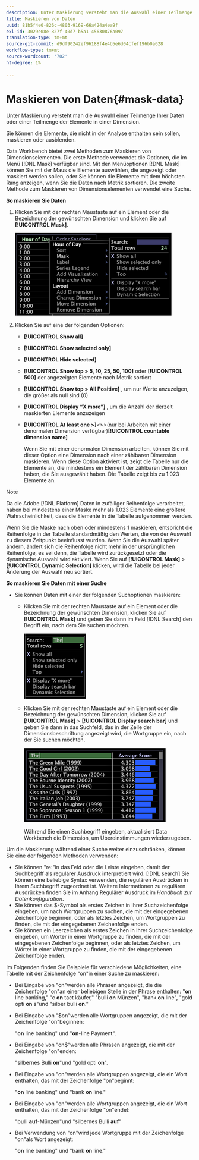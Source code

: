 ```yaml
---
description: Unter Maskierung versteht man die Auswahl einer Teilmenge Ihrer Daten oder einer Teilmenge der Elemente in einer Dimension.
title: Maskieren von Daten
uuid: 81b5f4e0-826c-4803-9169-66a424a4ea9f
exl-id: 3029e08e-827f-40d7-b5a1-45630876a097
translation-type: tm+mt
source-git-commit: d9df90242ef96188f4e4b5e6d04cfef196b0a628
workflow-type: tm+mt
source-wordcount: '702'
ht-degree: 1%

---
```


# Maskieren von Daten{#mask-data}

Unter Maskierung versteht man die Auswahl einer Teilmenge Ihrer Daten oder einer Teilmenge der Elemente in einer Dimension.

Sie können die Elemente, die nicht in der Analyse enthalten sein sollen, maskieren oder ausblenden.

Data Workbench bietet zwei Methoden zum Maskieren von Dimensionselementen. Die erste Methode verwendet die Optionen, die im Menü [!DNL Mask] verfügbar sind. Mit den Menüoptionen [!DNL Mask] können Sie mit der Maus die Elemente auswählen, die angezeigt oder maskiert werden sollen, oder Sie können die Elemente mit dem höchsten Rang anzeigen, wenn Sie die Daten nach Metrik sortieren. Die zweite Methode zum Maskieren von Dimensionselementen verwendet eine Suche.

**So maskieren Sie Daten**

1. Klicken Sie mit der rechten Maustaste auf ein Element oder die Bezeichnung der gewünschten Dimension und klicken Sie auf **[!UICONTROL Mask]**.

   ![](assets/mnu_Table_Mask.png)

1. Klicken Sie auf eine der folgenden Optionen:

   * **[!UICONTROL Show all]**
   * **[!UICONTROL Show selected only]**
   * **[!UICONTROL Hide selected]**
   * **[!UICONTROL Show top > 5, 10, 25, 50, 100]** oder  **[!UICONTROL 500]** der angezeigten Elemente nach Metrik sortiert
   * **[!UICONTROL Show top > All Positive]** , um nur Werte anzuzeigen, die größer als null sind (0)
   * **[!UICONTROL Display “X more”]** , um die Anzahl der derzeit maskierten Elemente anzuzeigen
   * **[!UICONTROL At least one >]***&lt;>>*(nur bei Arbeiten mit einer denormalen Dimension verfügbar)**[!UICONTROL countable dimension name]**

      Wenn Sie mit einer denormalen Dimension arbeiten, können Sie mit dieser Option eine Dimension nach einer zählbaren Dimension maskieren. Wenn diese Option aktiviert ist, zeigt die Tabelle nur die Elemente an, die mindestens ein Element der zählbaren Dimension haben, die Sie ausgewählt haben. Die Tabelle zeigt bis zu 1.023 Elemente an.

>[!NOTE]
>
>Da die Adobe [!DNL Platform] Daten in zufälliger Reihenfolge verarbeitet, haben bei mindestens einer Maske mehr als 1.023 Elemente eine größere Wahrscheinlichkeit, dass die Elemente in die Tabelle aufgenommen werden.

Wenn Sie die Maske nach oben oder mindestens 1 maskieren, entspricht die Reihenfolge in der Tabelle standardmäßig den Werten, die von der Auswahl zu diesem Zeitpunkt beeinflusst wurden. Wenn Sie die Auswahl später ändern, ändert sich die Reihenfolge nicht mehr in der ursprünglichen Reihenfolge, es sei denn, die Tabelle wird zurückgesetzt oder die dynamische Auswahl wird aktiviert. Wenn Sie auf **[!UICONTROL Mask]** > **[!UICONTROL Dynamic Selection]** klicken, wird die Tabelle bei jeder Änderung der Auswahl neu sortiert.

**So maskieren Sie Daten mit einer Suche**

* Sie können Daten mit einer der folgenden Suchoptionen maskieren:

   * Klicken Sie mit der rechten Maustaste auf ein Element oder die Bezeichnung der gewünschten Dimension, klicken Sie auf **[!UICONTROL Mask]** und geben Sie dann im Feld [!DNL Search] den Begriff ein, nach dem Sie suchen möchten.

      ![](assets/mnu_Table_MaskSearch.png)

   * Klicken Sie mit der rechten Maustaste auf ein Element oder die Bezeichnung der gewünschten Dimension, klicken Sie auf **[!UICONTROL Mask]** > **[!UICONTROL Display search bar]** und geben Sie dann in das Suchfeld, das in der Zelle der Dimensionsbeschriftung angezeigt wird, die Wortgruppe ein, nach der Sie suchen möchten.

      ![](assets/vis_Table_Mask_searchBar.png)

      Während Sie einen Suchbegriff eingeben, aktualisiert Data Workbench die Dimension, um Übereinstimmungen wiederzugeben.

Um die Maskierung während einer Suche weiter einzuschränken, können Sie eine der folgenden Methoden verwenden:

* Sie können &quot;re:&quot;in das Feld oder die Leiste eingeben, damit der Suchbegriff als regulärer Ausdruck interpretiert wird. [!DNL search] Sie können eine beliebige Syntax verwenden, die regulären Ausdrücken in Ihrem Suchbegriff zugeordnet ist. Weitere Informationen zu regulären Ausdrücken finden Sie im Anhang Regulärer Ausdruck im *Handbuch zur Datenkonfiguration*.
* Sie können das $-Symbol als erstes Zeichen in Ihrer Suchzeichenfolge eingeben, um nach Wortgruppen zu suchen, die mit der eingegebenen Zeichenfolge beginnen, oder als letztes Zeichen, um Wortgruppen zu finden, die mit der eingegebenen Zeichenfolge enden.
* Sie können ein Leerzeichen als erstes Zeichen in Ihrer Suchzeichenfolge eingeben, um Wörter in einer Wortgruppe zu finden, die mit der eingegebenen Zeichenfolge beginnen, oder als letztes Zeichen, um Wörter in einer Wortgruppe zu finden, die mit der eingegebenen Zeichenfolge enden.

Im Folgenden finden Sie Beispiele für verschiedene Möglichkeiten, eine Tabelle mit der Zeichenfolge &quot;on&quot;in einer Suche zu maskieren:

* Bei Eingabe von &quot;on&quot;werden alle Phrasen angezeigt, die die Zeichenfolge &quot;on&quot;an einer beliebigen Stelle in der Phrase enthalten: &quot;**on** line banking,&quot; &quot;c **on** tact käufer,&quot; &quot;bulli **on** Münzen&quot;, &quot;bank **on** line&quot;, &quot;gold opti **on** s&quot;und &quot;silber bulli **on**.&quot;
* Bei Eingabe von &quot;$on&quot;werden alle Wortgruppen angezeigt, die mit der Zeichenfolge &quot;on&quot;beginnen:

   &quot;**on** line banking&quot; und &quot;**on**-line Payment&quot;.

* Bei Eingabe von &quot;on$&quot;werden alle Phrasen angezeigt, die mit der Zeichenfolge &quot;on&quot;enden:

   &quot;silbernes Bulli **on**&quot;und &quot;gold opti **on**&quot;.

* Bei Eingabe von &quot;on&quot;werden alle Wortgruppen angezeigt, die ein Wort enthalten, das mit der Zeichenfolge &quot;on&quot;beginnt:

   &quot;**on** line banking&quot; und &quot;bank **on** line.&quot;

* Bei Eingabe von &quot;on&quot;werden alle Wortgruppen angezeigt, die ein Wort enthalten, das mit der Zeichenfolge &quot;on&quot;endet:

   &quot;bulli **auf**-Münzen&quot;und &quot;silbernes Bulli **auf**&quot;

* Bei Verwendung von &quot;on&quot;wird jede Wortgruppe mit der Zeichenfolge &quot;on&quot;als Wort angezeigt:

   &quot;**on** line banking&quot; und &quot;bank **on** line.&quot;
